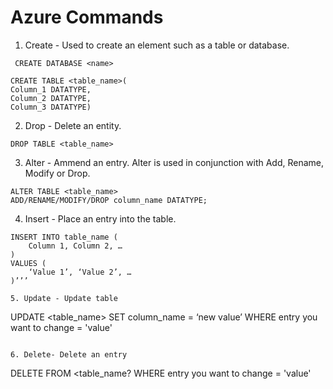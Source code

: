 # Azure Commands 

1. Create - Used to create an element such as a table or database.

``` CREATE DATABASE <name>```

```
CREATE TABLE <table_name>(
Column_1 DATATYPE,
Column_2 DATATYPE,
Column_3 DATATYPE)
```
2. Drop - Delete an entity. 

```DROP TABLE <table_name>```

3. Alter - Ammend an entry. Alter is used in conjunction with Add, Rename, Modify or Drop. 
```
ALTER TABLE <table_name>
ADD/RENAME/MODIFY/DROP column_name DATATYPE;
```

4. Insert - Place an entry into the table.
```
INSERT INTO table_name (
	Column 1, Column 2, …
)
VALUES (
	‘Value 1’, ‘Value 2’, … 
)’’’

5. Update - Update table 
```
UPDATE <table_name>
	SET column_name = ‘new value’
WHERE entry you want to change = 'value'
```

6. Delete- Delete an entry 
```
DELETE FROM <table_name?
	WHERE entry you want to change = 'value'
```
